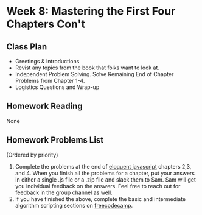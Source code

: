 # Week 8: Mastering the First Four Chapters Con't 

## Class Plan
* Greetings &amp; Introductions
* Revist any topics from the book that folks want to look at.
* Independent Problem Solving. Solve Remaining End of Chapter Problems from Chapter 1-4.
* Logistics Questions and Wrap-up

## Homework Reading
None

## Homework Problems List
(Ordered by priority)
1. Complete the problems at the end of [eloquent javascript](https://eloquentjavascript.net/) chapters 2,3, and 4. When you finish all the problems for a chapter, put your answers in either a single .js file or a .zip file and slack them to Sam. Sam will get you individual feedback on the answers. Feel free to reach out for feedback in the group channel as well.
2. If you have finished the above, complete the basic and intermediate algorithm scripting sections on [freecodecamp](https://learn.freecodecamp.org/).  

